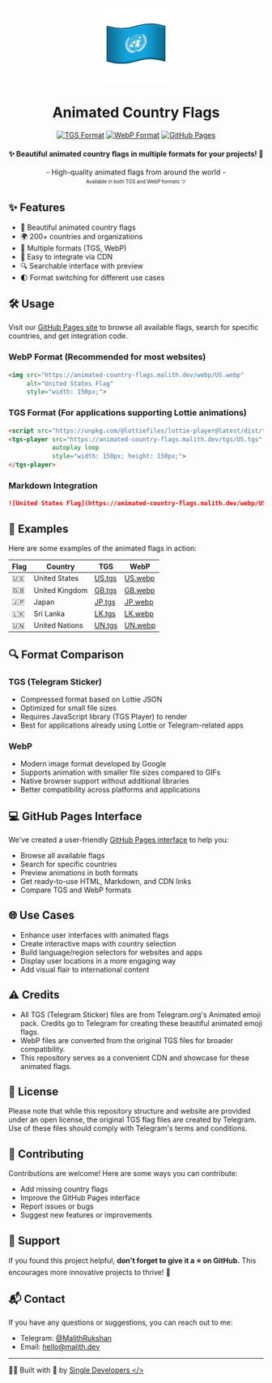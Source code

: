 <p align="center">
  <img src="./webp/UN.webp" alt="Animated Country Flags" width="150px" height="150px"/>
</p>

<h1 align="center">Animated Country Flags</h1>

<div align='center'>

[![TGS Format](https://img.shields.io/badge/TGS-Telegram_Stickers-0088CC?logo=telegram&style=flat)](https://core.telegram.org/animated_stickers)
[![WebP Format](https://img.shields.io/badge/WebP-Animated-4285F4?logo=google&style=flat)](https://developers.google.com/speed/webp)
[![GitHub Pages](https://img.shields.io/badge/GitHub-Pages-222222?logo=github&style=flat)](https://animated-country-flags.malith.dev/)

</div>

<h4 align="center">✨ Beautiful animated country flags in multiple formats for your projects! 🚀</h4>

<div align="center">
  - High-quality animated flags from around the world -
  <br/>
  <sup><sub>Available in both TGS and WebP formats ツ</sub></sup>
</div>

## ✨ Features

- 🎨 Beautiful animated country flags
- 🌍 200+ countries and organizations 
- 🚀 Multiple formats (TGS, WebP)
- 📱 Easy to integrate via CDN
- 🔍 Searchable interface with preview
- 🌓 Format switching for different use cases

## 🛠️ Usage

Visit our [GitHub Pages site](https://animated-country-flags.malith.dev/) to browse all available flags, search for specific countries, and get integration code.

### WebP Format (Recommended for most websites)

```html
<img src="https://animated-country-flags.malith.dev/webp/US.webp" 
     alt="United States Flag" 
     style="width: 150px;">
```

### TGS Format (For applications supporting Lottie animations)

```html
<script src="https://unpkg.com/@lottiefiles/lottie-player@latest/dist/tgs-player.js"></script>
<tgs-player src="https://animated-country-flags.malith.dev/tgs/US.tgs" 
            autoplay loop 
            style="width: 150px; height: 150px;">
</tgs-player>
```

### Markdown Integration

```markdown
![United States Flag](https://animated-country-flags.malith.dev/webp/US.webp)
```

## 📸 Examples

Here are some examples of the animated flags in action:

| Flag | Country | TGS | WebP |
|------|---------|-----|------|
| 🇺🇸 | United States | [US.tgs](https://animated-country-flags.malith.dev/tgs/US.tgs) | [US.webp](https://animated-country-flags.malith.dev/webp/US.webp) |
| 🇬🇧 | United Kingdom | [GB.tgs](https://animated-country-flags.malith.dev/tgs/GB.tgs) | [GB.webp](https://animated-country-flags.malith.dev/webp/GB.webp) |
| 🇯🇵 | Japan | [JP.tgs](https://animated-country-flags.malith.dev/tgs/JP.tgs) | [JP.webp](https://animated-country-flags.malith.dev/webp/JP.webp) |
| 🇱🇰 | Sri Lanka | [LK.tgs](https://animated-country-flags.malith.dev/tgs/LK.tgs) | [LK.webp](https://animated-country-flags.malith.dev/webp/LK.webp) |
| 🇺🇳 | United Nations | [UN.tgs](https://animated-country-flags.malith.dev/tgs/UN.tgs) | [UN.webp](https://animated-country-flags.malith.dev/webp/UN.webp) |

## 🔍 Format Comparison

### TGS (Telegram Sticker)
- Compressed format based on Lottie JSON
- Optimized for small file sizes
- Requires JavaScript library (TGS Player) to render
- Best for applications already using Lottie or Telegram-related apps

### WebP
- Modern image format developed by Google
- Supports animation with smaller file sizes compared to GIFs
- Native browser support without additional libraries
- Better compatibility across platforms and applications

## 💻 GitHub Pages Interface

We've created a user-friendly [GitHub Pages interface](https://animated-country-flags.malith.dev/) to help you:

- Browse all available flags
- Search for specific countries
- Preview animations in both formats
- Get ready-to-use HTML, Markdown, and CDN links
- Compare TGS and WebP formats


## 🌐 Use Cases

- Enhance user interfaces with animated flags
- Create interactive maps with country selection
- Build language/region selectors for websites and apps
- Display user locations in a more engaging way
- Add visual flair to international content

## ⚠️ Credits

- All TGS (Telegram Sticker) files are from Telegram.org's Animated emoji pack. Credits go to Telegram for creating these beautiful animated emoji flags.
- WebP files are converted from the original TGS files for broader compatibility.
- This repository serves as a convenient CDN and showcase for these animated flags.

## 📜 License

Please note that while this repository structure and website are provided under an open license, the original TGS flag files are created by Telegram. Use of these files should comply with Telegram's terms and conditions.

## 🤝 Contributing

Contributions are welcome! Here are some ways you can contribute:

- Add missing country flags
- Improve the GitHub Pages interface
- Report issues or bugs
- Suggest new features or improvements

## 🌟 Support

If you found this project helpful, **don't forget to give it a ⭐ on GitHub.** This encourages more innovative projects to thrive! 🫶

## 📬 Contact

If you have any questions or suggestions, you can reach out to me:

- Telegram: [@MalithRukshan](https://t.me/MalithRukshan)
- Email: [hello@malith.dev](mailto:hello@malith.dev)

---

🧑‍💻 Built with 💖 by [Single Developers </>](https://SingleDevelopers.com)